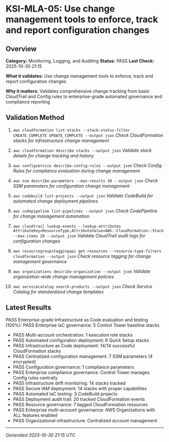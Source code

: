 # KSI-MLA-05: Use change management tools to enforce, track and report configuration changes

## Overview

**Category:** Monitoring, Logging, and Auditing
**Status:** PASS
**Last Check:** 2025-10-30 21:15

**What it validates:** Use change management tools to enforce, track and report configuration changes

**Why it matters:** Validates comprehensive change tracking from basic CloudTrail and Config rules to enterprise-grade automated governance and compliance reporting

## Validation Method

1. `aws cloudformation list-stacks --stack-status-filter CREATE_COMPLETE UPDATE_COMPLETE --output json`
   *Check CloudFormation stacks for infrastructure change management*

2. `aws cloudformation describe-stacks --output json`
   *Validate stack details for change tracking and history*

3. `aws configservice describe-config-rules --output json`
   *Check Config Rules for compliance evaluation during change management*

4. `aws ssm describe-parameters --max-results 50 --output json`
   *Check SSM parameters for configuration change management*

5. `aws codebuild list-projects --output json`
   *Validate CodeBuild for automated change deployment pipelines*

6. `aws codepipeline list-pipelines --output json`
   *Check CodePipeline for change management automation*

7. `aws cloudtrail lookup-events --lookup-attributes AttributeKey=ResourceType,AttributeValue=AWS::CloudFormation::Stack --max-items 20 --output json`
   *Validate CloudTrail audit logs for configuration changes*

8. `aws resourcegroupstaggingapi get-resources --resource-type-filters cloudformation --output json`
   *Check resource tagging for change management governance*

9. `aws organizations describe-organization --output json`
   *Validate organization-wide change management policies*

10. `aws servicecatalog search-products --output json`
   *Check Service Catalog for standardized change templates*

## Latest Results

PASS Enterprise-grade Infrastructure as Code evaluation and testing (100%): PASS Enterprise IaC governance: 5 Control Tower baseline stacks
- PASS Multi-account orchestration: 1 execution role stacks
- PASS Automated configuration deployment: 6 Quick Setup stacks
- PASS Infrastructure as Code deployment: 14/14 successful CloudFormation stacks
- PASS Centralized configuration management: 7 SSM parameters (4 encrypted)
- PASS Configuration governance: 1 compliance parameters
- PASS Enterprise compliance governance: Control Tower manages Config rules centrally
- PASS Infrastructure drift monitoring: 14 stacks tracked
- PASS Secure IAM deployment: 14 stacks with proper capabilities
- PASS Automated IaC testing: 3 CodeBuild projects
- PASS Deployment audit trail: 20 tracked CloudFormation events
- PASS Resource governance: 7 tagged CloudFormation resources
- PASS Enterprise multi-account governance: AWS Organizations with ALL features enabled
- PASS Organizational infrastructure: Centralized account management

---
*Generated 2025-10-30 21:15 UTC*